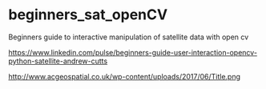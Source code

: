 # beginners_sat_openCV
Beginners guide to interactive manipulation of satellite data with open cv

https://www.linkedin.com/pulse/beginners-guide-user-interaction-opencv-python-satellite-andrew-cutts

http://www.acgeospatial.co.uk/wp-content/uploads/2017/06/Title.png

